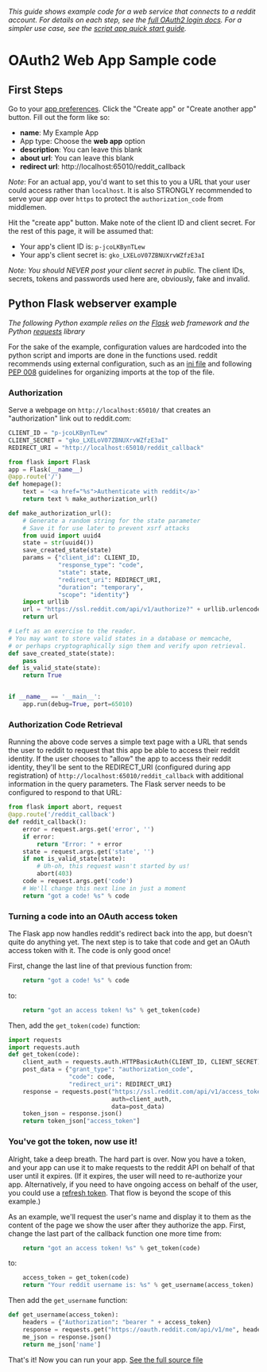*This guide shows example code for a web service that connects to a reddit account. For details on each step, see the [full OAuth2 login docs](oauth2). For a simpler use case, see the [script app quick start guide](OAuth2-Quick-Start-Example).*

OAuth2 Web App Sample code
======================

First Steps
----------

Go to your [app preferences](https://ssl.reddit.com/prefs/apps). Click the "Create app" or "Create another app" button. Fill out the form like so:

* **name**: My Example App
* App type: Choose the **web app** option
* **description**: You can leave this blank
* **about url**: You can leave this blank
* **redirect url**: http://localhost:65010/reddit_callback

*Note*: For an actual app, you'd want to set this to you a URL that your user could access rather than `localhost`. It is also STRONGLY recommended to serve your app over `https` to protect the `authorization_code` from middlemen.

Hit the "create app" button. Make note of the client ID and client secret. For the rest of this page, it will be assumed that:

* Your app's client ID is: `p-jcoLKBynTLew`
* Your app's client secret is: `gko_LXELoV07ZBNUXrvWZfzE3aI`

*Note: You should NEVER post your client secret in public.* The client IDs, secrets, tokens and passwords used here are, obviously, fake and invalid.

Python Flask webserver example
------------------------------

*The following Python example relies on the [Flask](http://flask.pocoo.org/) web framework and the Python [requests](http://docs.python-requests.org) library*

For the sake of the example, configuration values are hardcoded into the python script and imports are done in the functions used. reddit recommends using external configuration, such as an [ini file](http://docs.python.org/2.7/library/configparser.html‎) and following [PEP 008](https://www.python.org/dev/peps/pep-0008) guidelines for organizing imports at the top of the file.

### Authorization

Serve a webpage on `http://localhost:65010/` that creates an "authorization" link out to reddit.com:

```python
CLIENT_ID = "p-jcoLKBynTLew"
CLIENT_SECRET = "gko_LXELoV07ZBNUXrvWZfzE3aI"
REDIRECT_URI = "http://localhost:65010/reddit_callback"

from flask import Flask
app = Flask(__name__)
@app.route('/')
def homepage():
	text = '<a href="%s">Authenticate with reddit</a>'
	return text % make_authorization_url()

def make_authorization_url():
	# Generate a random string for the state parameter
	# Save it for use later to prevent xsrf attacks
	from uuid import uuid4
	state = str(uuid4())
	save_created_state(state)
	params = {"client_id": CLIENT_ID,
			  "response_type": "code",
			  "state": state,
			  "redirect_uri": REDIRECT_URI,
			  "duration": "temporary",
			  "scope": "identity"}
	import urllib
	url = "https://ssl.reddit.com/api/v1/authorize?" + urllib.urlencode(params)
	return url

# Left as an exercise to the reader.
# You may want to store valid states in a database or memcache,
# or perhaps cryptographically sign them and verify upon retrieval.
def save_created_state(state):
	pass
def is_valid_state(state):
	return True


if __name__ == '__main__':
	app.run(debug=True, port=65010)
```

### Authorization Code Retrieval

Running the above code serves a simple text page with a URL that sends the user to reddit to request that this app be able to access their reddit identity. If the user chooses to "allow" the app to access their reddit identity, they'll be sent to the REDIRECT_URI (configured during app registration) of `http://localhost:65010/reddit_callback` with additional information in the query parameters. The Flask server needs to be configured to respond to that URL:

```python
from flask import abort, request
@app.route('/reddit_callback')
def reddit_callback():
	error = request.args.get('error', '')
	if error:
		return "Error: " + error
	state = request.args.get('state', '')
	if not is_valid_state(state):
		# Uh-oh, this request wasn't started by us!
		abort(403)
	code = request.args.get('code')
	# We'll change this next line in just a moment
	return "got a code! %s" % code
```

### Turning a code into an OAuth access token

The Flask app now handles reddit's redirect back into the app, but doesn't quite do anything yet. The next step is to take that code and get an OAuth access token with it. The code is only good once!

First, change the last line of that previous function from:

```python
    return "got a code! %s" % code
```

to:

```python
    return "got an access token! %s" % get_token(code)
```

Then, add the `get_token(code)` function:

```python
import requests
import requests.auth
def get_token(code):
	client_auth = requests.auth.HTTPBasicAuth(CLIENT_ID, CLIENT_SECRET)
	post_data = {"grant_type": "authorization_code",
				 "code": code,
				 "redirect_uri": REDIRECT_URI}
	response = requests.post("https://ssl.reddit.com/api/v1/access_token",
							 auth=client_auth,
							 data=post_data)
	token_json = response.json()
	return token_json["access_token"]
```

### You've got the token, now use it!

Alright, take a deep breath. The hard part is over. Now you have a token, and your app can use it to make requests to the reddit API on behalf of that user until it expires. (If it expires, the user will need to re-authorize your app. Alternatively, if you need to have ongoing access on behalf of the user, you could use a [refresh token](oauth2#wiki_refreshing_the_token). That flow is beyond the scope of this example.)

As an example, we'll request the user's name and display it to them as the content of the page we show the user after they authorize the app. First, change the last part of the callback function one more time from:

```python
    return "got an access token! %s" % get_token(code)
```

to:

```python
    access_token = get_token(code)
    return "Your reddit username is: %s" % get_username(access_token)
```

Then add the `get_username` function:

```python
def get_username(access_token):
    headers = {"Authorization": "bearer " + access_token}
    response = requests.get("https://oauth.reddit.com/api/v1/me", headers=headers)
    me_json = response.json()
    return me_json['name']
```

That's it! Now you can run your app. [See the full source file](https://gist.github.com/kemitche/9749639)
